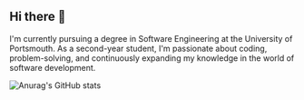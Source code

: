 ## Hi there 👋

I'm currently pursuing a degree in Software Engineering at the University of Portsmouth. As a second-year student, I'm passionate about coding, problem-solving, and continuously expanding my knowledge in the world of software development.

![Anurag's GitHub stats](https://github-readme-stats.vercel.app/api?username=AbdelrhmanMoh1&theme=dark&show_icons=true)
